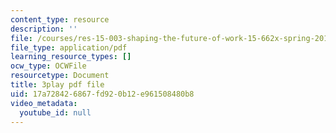```yaml
---
content_type: resource
description: ''
file: /courses/res-15-003-shaping-the-future-of-work-15-662x-spring-2016/17a728426867fd920b12e961508480b8_Gr_MZYzAWGI.pdf
file_type: application/pdf
learning_resource_types: []
ocw_type: OCWFile
resourcetype: Document
title: 3play pdf file
uid: 17a72842-6867-fd92-0b12-e961508480b8
video_metadata:
  youtube_id: null
---
```

